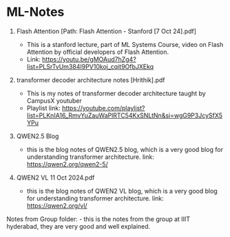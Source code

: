 # ML-Notes

1. Flash Attention [Path: Flash Attention - Stanford [7 Oct 24].pdf]
    - This is a stanford lecture, part of ML Systems Course, video on Flash Attention by official developers of Flash Attention. 
    - Link: https://youtu.be/gMOAud7hZg4?list=PLSrTvUm384I9PV10koj_cqit9OfbJXEkq 

2. transformer decoder architecture notes [Hrithik].pdf 
    - This is my notes of transformer decoder architecture taught by CampusX youtuber
    - Playlist link: https://youtube.com/playlist?list=PLKnIA16_RmvYuZauWaPlRTC54KxSNLtNn&si=wgG9P3JcySfX5YPu

3. QWEN2.5 Blog 
    - this is the blog notes of QWEN2.5 blog, which is a very good blog for understanding transformer architecture. link: https://qwen2.org/qwen2-5/ 
4. QWEN2 VL 11 Oct 2024.pdf
    - this is the blog notes of QWEN2 VL blog, which is a very good blog for understanding transformer architecture. link: https://qwen2.org/vl/ 

Notes from Group folder:
    - this is the notes from the group at IIIT hyderabad, they are very good and well explained.